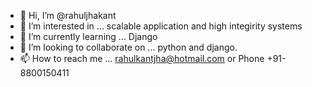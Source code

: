 - 👋 Hi, I’m @rahuljhakant
- 👀 I’m interested in ... scalable application and high integirity systems
- 🌱 I’m currently learning ... Django
- 💞️ I’m looking to collaborate on ... python and django.
- 📫 How to reach me ... rahulkantjha@hotmail.com or Phone +91-8800150411

<!---
rahuljhakant/rahuljhakant is a ✨ special ✨ repository because its `README.md` (this file) appears on your GitHub profile.
You can click the Preview link to take a look at your changes.
--->
